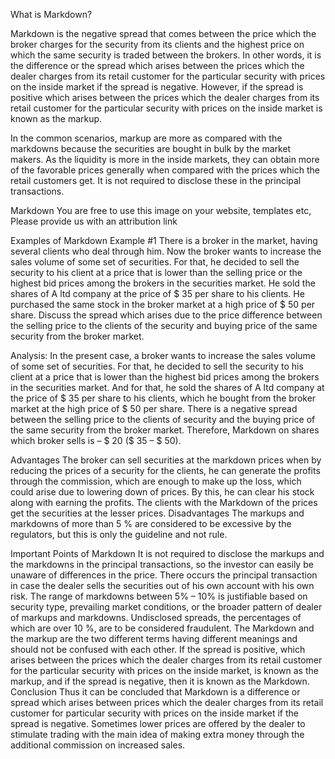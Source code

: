 What is Markdown?



Markdown is the negative spread that comes between the price which the broker charges for the security from its clients and the highest price on which the same security is traded between the brokers. In other words, it is the difference or the spread which arises between the prices which the dealer charges from its retail customer for the particular security with prices on the inside market if the spread is negative. However, if the spread is positive which arises between the prices which the dealer charges from its retail customer for the particular security with prices on the inside market is known as the markup.

In the common scenarios, markup are more as compared with the markdowns because the securities are bought in bulk by the market makers. As the liquidity is more in the inside markets, they can obtain more of the favorable prices generally when compared with the prices which the retail customers get. It is not required to disclose these in the principal transactions.

Markdown
 You are free to use this image on your website, templates etc, Please provide us with an attribution link


Examples of Markdown
Example #1
There is a broker in the market, having several clients who deal through him. Now the broker wants to increase the sales volume of some set of securities. For that, he decided to sell the security to his client at a price that is lower than the selling price or the highest bid prices among the brokers in the securities market. He sold the shares of A ltd company at the price of $ 35 per share to his clients. He purchased the same stock in the broker market at a high price of $ 50 per share. Discuss the spread which arises due to the price difference between the selling price to the clients of the security and buying price of the same security from the broker market.

Analysis:
In the present case, a broker wants to increase the sales volume of some set of securities. For that, he decided to sell the security to his client at a price that is lower than the highest bid prices among the brokers in the securities market. And for that, he sold the shares of A ltd company at the price of $ 35 per share to his clients, which he bought from the broker market at the high price of $ 50 per share. There is a negative spread between the selling price to the clients of security and the buying price of the same security from the broker market. Therefore, Markdown on shares which broker sells is – $ 20 ($ 35 – $ 50).

Advantages
The broker can sell securities at the markdown prices when by reducing the prices of a security for the clients, he can generate the profits through the commission, which are enough to make up the loss, which could arise due to lowering down of prices. By this, he can clear his stock along with earning the profits.
The clients with the Markdown of the prices get the securities at the lesser prices.
Disadvantages
The markups and markdowns of more than 5 % are considered to be excessive by the regulators, but this is only the guideline and not rule.

Important Points of Markdown
It is not required to disclose the markups and the markdowns in the principal transactions, so the investor can easily be unaware of differences in the price. There occurs the principal transaction in case the dealer sells the securities out of his own account with his own risk.
The range of markdowns between 5% – 10% is justifiable based on security type, prevailing market conditions, or the broader pattern of dealer of markups and markdowns.
Undisclosed spreads, the percentages of which are over 10 %, are to be considered fraudulent.
The Markdown and the markup are the two different terms having different meanings and should not be confused with each other. If the spread is positive, which arises between the prices which the dealer charges from its retail customer for the particular security with prices on the inside market, is known as the markup, and if the spread is negative, then it is known as the Markdown.
Conclusion
Thus it can be concluded that Markdown is a difference or spread which arises between prices which the dealer charges from its retail customer for particular security with prices on the inside market if the spread is negative. Sometimes lower prices are offered by the dealer to stimulate trading with the main idea of making extra money through the additional commission on increased sales.
